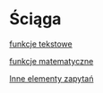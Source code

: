 # Ściąga

[funkcje tekstowe](Funkcie%20tekstowe.md)

[funkcje matematyczne](Funkcje%20matematyczne.md)

[Inne elementy zapytań](Inne%20elementy%20zapyta%C5%84.md)
